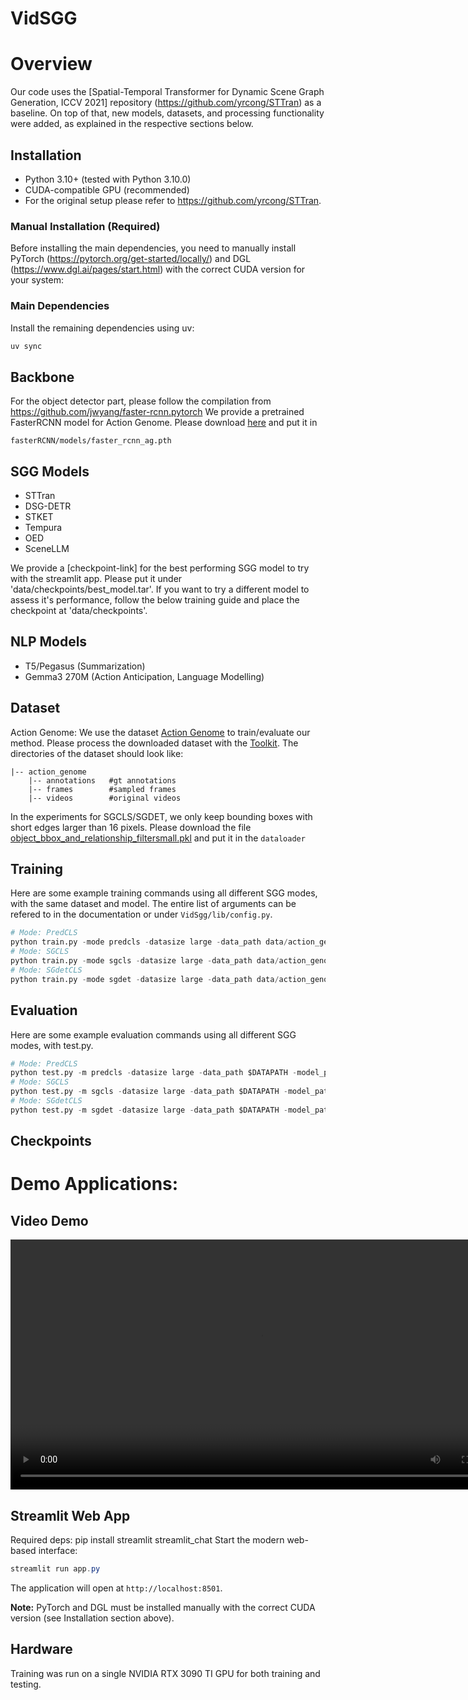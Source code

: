 # VidSGG

# Overview
Our code uses the [Spatial-Temporal Transformer for Dynamic Scene Graph Generation, ICCV 2021] repository (https://github.com/yrcong/STTran) as a baseline. On top of that, new models, datasets, and processing functionality were added, as explained in the respective sections below.

## Installation

- Python 3.10+ (tested with Python 3.10.0)
- CUDA-compatible GPU (recommended)
- For the original setup please refer to https://github.com/yrcong/STTran.

### Manual Installation (Required)
Before installing the main dependencies, you need to manually install PyTorch (https://pytorch.org/get-started/locally/) and DGL (https://www.dgl.ai/pages/start.html) with the correct CUDA version for your system:

### Main Dependencies
Install the remaining dependencies using uv:
```bash
uv sync
```

## Backbone
For the object detector part, please follow the compilation from https://github.com/jwyang/faster-rcnn.pytorch
We provide a pretrained FasterRCNN model for Action Genome. Please download [here](https://drive.google.com/file/d/1-u930Pk0JYz3ivS6V_HNTM1D5AxmN5Bs/view?usp=sharing) and put it in 
```
fasterRCNN/models/faster_rcnn_ag.pth
```

## SGG Models
- STTran
- DSG-DETR
- STKET
- Tempura
- OED
- SceneLLM

We provide a [checkpoint-link] for the best performing SGG model to try with the streamlit app.
Please put it under 'data/checkpoints/best_model.tar'. 
If you want to try a different model to assess it's performance, follow the below training guide and
place the checkpoint at 'data/checkpoints'.

## NLP Models
- T5/Pegasus (Summarization)
- Gemma3 270M (Action Anticipation, Language Modelling)

## Dataset
Action Genome: We use the dataset [Action Genome](https://www.actiongenome.org/#download) to train/evaluate our method. Please process the downloaded dataset with the [Toolkit](https://github.com/JingweiJ/ActionGenome). The directories of the dataset should look like:
```
|-- action_genome
    |-- annotations   #gt annotations
    |-- frames        #sampled frames
    |-- videos        #original videos
```

 In the experiments for SGCLS/SGDET, we only keep bounding boxes with short edges larger than 16 pixels. 
 Please download the file [object_bbox_and_relationship_filtersmall.pkl](https://drive.google.com/file/d/19BkAwjCw5ByyGyZjFo174Oc3Ud56fkaT/view?usp=sharing) and put it in the ```dataloader```

## Training
Here are some example training commands using all different SGG modes, with the same dataset and model. The entire list of arguments can be refered to in the documentation or under `VidSgg/lib/config.py`.
```python
# Mode: PredCLS
python train.py -mode predcls -datasize large -data_path data/action_genome -model sttran 
# Mode: SGCLS
python train.py -mode sgcls -datasize large -data_path data/action_genome -model sttran
# Mode: SGdetCLS
python train.py -mode sgdet -datasize large -data_path data/action_genome -model sttran
```

## Evaluation
Here are some example evaluation commands using all different SGG modes, with test.py.
```python
# Mode: PredCLS
python test.py -m predcls -datasize large -data_path $DATAPATH -model_path $MODELPATH
# Mode: SGCLS
python test.py -m sgcls -datasize large -data_path $DATAPATH -model_path $MODELPATH
# Mode: SGdetCLS
python test.py -m sgdet -datasize large -data_path $DATAPATH -model_path $MODELPATH
```

## Checkpoints

<!-- TODO: Create table with checkpoints -->

<!-- ## Output Format
```
output/
├── action_genome/
│   ├── sttran_predcls_20241201_143022/
│   │   ├── logfile.txt
│   │   ├── checkpoint.tar
│   │   └── predictions.csv
│   └── tempura_sgdet_20241201_150045/
│       ├── logfile.txt
│       ├── checkpoint.tar
│       └── predictions.csv
└── EASG/
    └── sttran_easgcls_20241201_160000/
        ├── logfile.txt
        ├── checkpoint.tar
        └── predictions.csv
``` -->

# Demo Applications:

## Video Demo

<!-- Click to view the demo video:
[![Demo Video](https://img.shields.io/badge/📹_Watch_Demo_Video-blue?style=for-the-badge)](assets/demo.mp4) -->

<video width="800" controls>
  <source src="assets/demo.mp4" type="video/mp4">
  Your browser does not support the video tag.
</video>

<!-- After uploading to GitHub, use this format:
https://github.com/user-attachments/assets/demo.mp4
-->

<!-- Convert demo.mp4 to GIF and use:
![Demo](assets/demo.gif)
-->

## Streamlit Web App
Required deps: pip install streamlit streamlit_chat
Start the modern web-based interface:
```powershell
streamlit run app.py
```
The application will open at `http://localhost:8501`.

**Note:** PyTorch and DGL must be installed manually with the correct CUDA version (see Installation section above).

## Hardware
Training was run on a single  NVIDIA RTX 3090 TI GPU for both training and testing.
